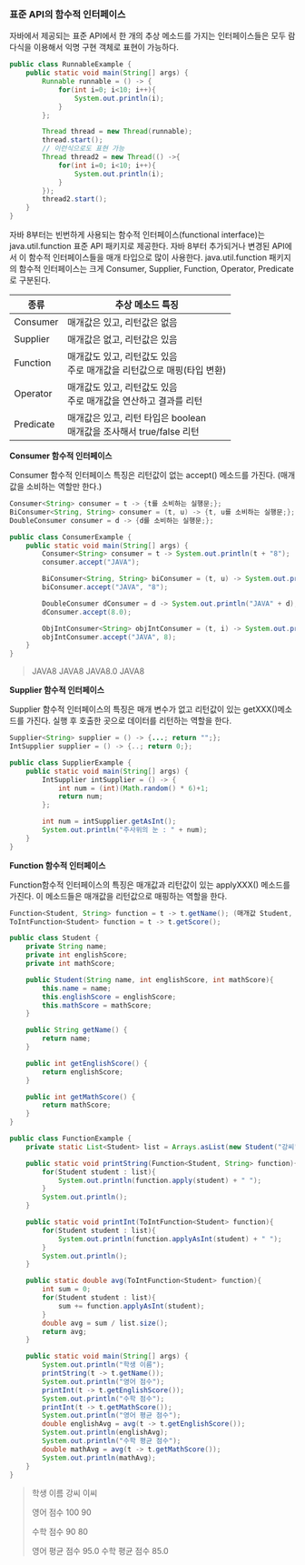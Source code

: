 ### 표준 API의 함수적 인터페이스

자바에서 제공되는 표준 API에서 한 개의 추상 메소드를 가지는 인터페이스들은 모두 람다식을 이용해서 익명 구현 객체로 표현이 가능하다.

```java
public class RunnableExample {
    public static void main(String[] args) {
        Runnable runnable = () -> {
            for(int i=0; i<10; i++){
                System.out.println(i);
            }
        };

        Thread thread = new Thread(runnable);
        thread.start();
        // 이런식으로도 표현 가능
        Thread thread2 = new Thread(() ->{
            for(int i=0; i<10; i++){
                System.out.println(i);
            }
        });
        thread2.start();
    }
}
```

자바 8부터는 빈번하게 사용되는 함수적 인터페이스(functional interface)는 java.util.function 표준 API 패키지로 제공한다. 자바 8부터 추가되거나 변경된 API에서 이 함수적 인터페이스들을 매개 타입으로 많이 사용한다. java.util.function 패키지의 함수적 인터페이스는 크게 Consumer, Supplier, Function, Operator, Predicate로 구분된다.

| 종류      | 추상 메소드 특징                                             |
| --------- | ------------------------------------------------------------ |
| Consumer  | 매개값은 있고, 리턴값은 없음                                 |
| Supplier  | 매개값은 없고, 리턴값은 있음                                 |
| Function  | 매개값도 있고, 리턴값도 있음<br />주로 매개값을 리턴값으로 매핑(타입 변환) |
| Operator  | 매개값도 있고, 리턴값도 있음<br />주로 매개값을 연산하고 결과를 리턴 |
| Predicate | 매개값은 있고, 리턴 타입은 boolean<br />매개값을 조사해서 true/false 리턴 |



**Consumer 함수적 인터페이스**

Consumer 함수적 인터페이스 특징은 리턴값이 없는 accept() 메소드를 가진다. (매개값을 소비하는 역할만 한다.)

```java
Consumer<String> consumer = t -> {t를 소비하는 실행문;};
BiConsumer<String, String> consumer = (t, u) -> {t, u를 소비하는 실행문;};
DoubleConsumer consumer = d -> {d를 소비하는 실행문;};
```

```java
public class ConsumerExample {
    public static void main(String[] args) {
        Consumer<String> consumer = t -> System.out.println(t + "8");
        consumer.accept("JAVA");

        BiConsumer<String, String> biConsumer = (t, u) -> System.out.println(t + u);
        biConsumer.accept("JAVA", "8");

        DoubleConsumer dConsumer = d -> System.out.println("JAVA" + d);
        dConsumer.accept(8.0);

        ObjIntConsumer<String> objIntConsumer = (t, i) -> System.out.println(t + i);
        objIntConsumer.accept("JAVA", 8);
    }
}
```

> JAVA8
> JAVA8
> JAVA8.0
> JAVA8



**Supplier 함수적 인터페이스**

Supplier 함수적 인터페이스의 특징은 매개 변수가 없고 리턴값이 있는 getXXX()메소드를 가진다. 실행 후 호출한 곳으로 데이터를 리턴하는 역할을 한다.

```java
Supplier<String> supplier = () -> {...; return "";};
IntSupplier supplier = () -> {..; return 0;};
```

```java
public class SupplierExample {
    public static void main(String[] args) {
        IntSupplier intSupplier = () -> {
            int num = (int)(Math.random() * 6)+1;
            return num;
        };

        int num = intSupplier.getAsInt();
        System.out.println("주사위의 눈 : " + num);
    }
}
```



**Function 함수적 인터페이스**

Function함수적 인터페이스의 특징은 매개값과 리턴값이 있는 applyXXX() 메소드를 가진다. 이 메소드들은 매개값을 리턴값으로 매핑하는 역할을 한다.

```java
Function<Student, String> function = t -> t.getName(); (매개값 Student, 리턴값 String)
ToIntFunction<Student> function = t -> t.getScore();
```

```java
public class Student {
    private String name;
    private int englishScore;
    private int mathScore;

    public Student(String name, int englishScore, int mathScore){
        this.name = name;
        this.englishScore = englishScore;
        this.mathScore = mathScore;
    }

    public String getName() {
        return name;
    }

    public int getEnglishScore() {
        return englishScore;
    }

    public int getMathScore() {
        return mathScore;
    }
}
```

```java
public class FunctionExample {
    private static List<Student> list = Arrays.asList(new Student("강씨", 100, 90), new Student("이씨", 90, 80));

    public static void printString(Function<Student, String> function){
        for(Student student : list){
            System.out.println(function.apply(student) + " ");
        }
        System.out.println();
    }

    public static void printInt(ToIntFunction<Student> function){
        for(Student student : list){
            System.out.println(function.applyAsInt(student) + " ");
        }
        System.out.println();
    }

    public static double avg(ToIntFunction<Student> function){
        int sum = 0;
        for(Student student : list){
            sum += function.applyAsInt(student);
        }
        double avg = sum / list.size();
        return avg;
    }

    public static void main(String[] args) {
        System.out.println("학생 이름");
        printString(t -> t.getName());
        System.out.println("영어 점수");
        printInt(t -> t.getEnglishScore());
        System.out.println("수학 점수");
        printInt(t -> t.getMathScore());
        System.out.println("영어 평균 점수");
        double englishAvg = avg(t -> t.getEnglishScore());
        System.out.println(englishAvg);
        System.out.println("수학 평균 점수");
        double mathAvg = avg(t -> t.getMathScore());
        System.out.println(mathAvg);
    }
}
```

> 학생 이름
> 강씨 
> 이씨 
>
> 영어 점수
> 100 
> 90 
>
> 수학 점수
> 90 
> 80 
>
> 영어 평균 점수
> 95.0
> 수학 평균 점수
> 85.0

